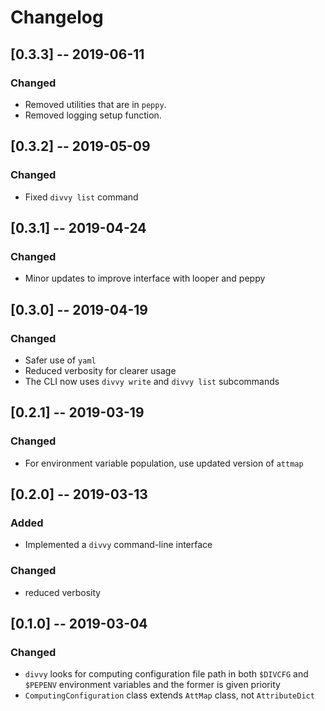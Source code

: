 # Changelog

## [0.3.3] -- 2019-06-11
### Changed
- Removed utilities that are in `peppy`.
- Removed logging setup function.

## [0.3.2] -- 2019-05-09
### Changed
- Fixed `divvy list` command

## [0.3.1] -- 2019-04-24
### Changed
- Minor updates to improve interface with looper and peppy

## [0.3.0] -- 2019-04-19
### Changed
- Safer use of `yaml`
- Reduced verbosity for clearer usage
- The CLI now uses `divvy write` and `divvy list` subcommands

## [0.2.1] -- 2019-03-19
### Changed
- For environment variable population, use updated version of `attmap`

## [0.2.0] -- 2019-03-13
### Added
 - Implemented a `divvy` command-line interface
### Changed
- reduced verbosity

## [0.1.0] -- 2019-03-04
### Changed
- `divvy` looks for computing configuration file path in both `$DIVCFG` and `$PEPENV` environment variables and the former is given priority
- `ComputingConfiguration` class extends `AttMap` class, not `AttributeDict` 

